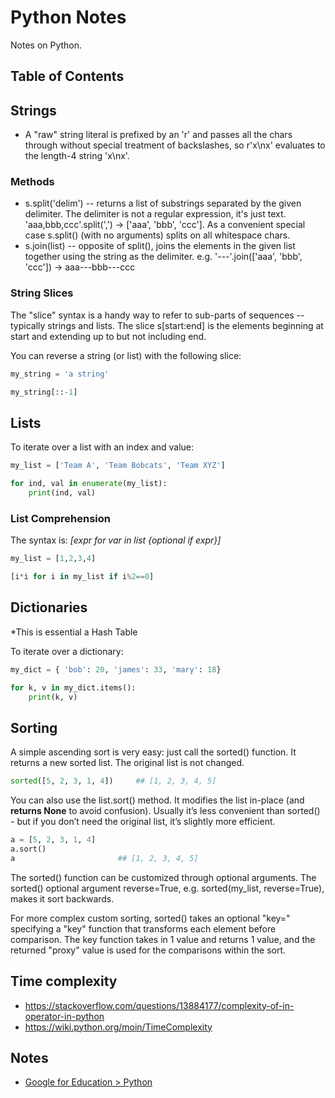 # Python Notes

Notes on Python.

## Table of Contents



## Strings
* A "raw" string literal is prefixed by an 'r' and passes all the chars through without special treatment of backslashes, so r'x\nx' evaluates to the length-4 string 'x\nx'.

### Methods
* s.split('delim') -- returns a list of substrings separated by the given delimiter. The delimiter is not a regular expression, it's just text. 'aaa,bbb,ccc'.split(',') -> ['aaa', 'bbb', 'ccc']. As a convenient special case s.split() (with no arguments) splits on all whitespace chars.
* s.join(list) -- opposite of split(), joins the elements in the given list together using the string as the delimiter. e.g. '---'.join(['aaa', 'bbb', 'ccc']) -> aaa---bbb---ccc

### String Slices
The "slice" syntax is a handy way to refer to sub-parts of sequences -- typically strings and lists. The slice s[start:end] is the elements beginning at start and extending up to but not including end.

You can reverse a string (or list) with the following slice:
```python
my_string = 'a string'

my_string[::-1]
```


## Lists
To iterate over a list with an index and value:  

```python
my_list = ['Team A', 'Team Bobcats', 'Team XYZ']

for ind, val in enumerate(my_list):
	print(ind, val)
```

### List Comprehension
The syntax is: *[expr for var in list {optional if expr}]*

```python
my_list = [1,2,3,4]

[i*i for i in my_list if i%2==0]
```


## Dictionaries

*This is essential a Hash Table  

To iterate over a dictionary:

```python
my_dict = { 'bob': 20, 'james': 33, 'mary': 18}

for k, v in my_dict.items():
	print(k, v)
```

## Sorting
A simple ascending sort is very easy: just call the sorted() function. It returns a new sorted list.  The original list is not changed.

```python
sorted([5, 2, 3, 1, 4]) 	## [1, 2, 3, 4, 5]
```

You can also use the list.sort() method. It modifies the list in-place (and **returns None** to avoid confusion). Usually it’s less convenient than sorted() - but if you don’t need the original list, it’s slightly more efficient.

```python
a = [5, 2, 3, 1, 4]
a.sort()
a						## [1, 2, 3, 4, 5]
```

The sorted() function can be customized through optional arguments. The sorted() optional argument reverse=True, e.g. sorted(my_list, reverse=True), makes it sort backwards.

For more complex custom sorting, sorted() takes an optional "key=" specifying a "key" function that transforms each element before comparison. The key function takes in 1 value and returns 1 value, and the returned "proxy" value is used for the comparisons within the sort.



## Time complexity
* https://stackoverflow.com/questions/13884177/complexity-of-in-operator-in-python
* https://wiki.python.org/moin/TimeComplexity

## Notes
* [Google for Education > Python](https://developers.google.com/edu/python)

